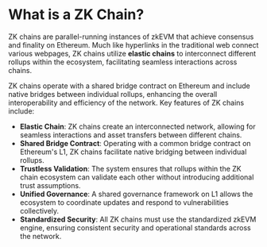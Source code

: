 # What is a ZK Chain?

ZK chains are parallel-running instances of zkEVM that achieve consensus and finality on Ethereum. Much like hyperlinks in the traditional web connect various webpages, ZK chains utilize **elastic chains** to interconnect different rollups within the ecosystem, facilitating seamless interactions across chains.

ZK chains operate with a shared bridge contract on Ethereum and include native bridges between individual rollups, enhancing the overall interoperability and efficiency of the network. Key features of ZK chains include:

* **Elastic Chain**: ZK chains create an interconnected network, allowing for seamless interactions and asset transfers between different chains.
* **Shared Bridge Contract**: Operating with a common bridge contract on Ethereum's L1, ZK chains facilitate native bridging between individual rollups.
* **Trustless Validation**: The system ensures that rollups within the ZK chain ecosystem can validate each other without introducing additional trust assumptions.
* **Unified Governance**: A shared governance framework on L1 allows the ecosystem to coordinate updates and respond to vulnerabilities collectively.
* **Standardized Security**: All ZK chains must use the standardized zkEVM engine, ensuring consistent security and operational standards across the network.
